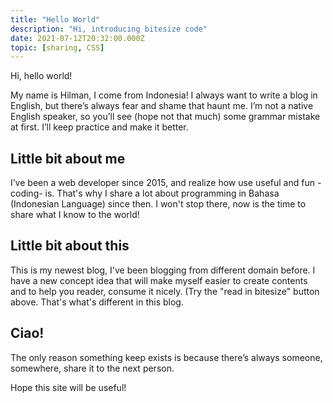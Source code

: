 ```yaml
---
title: "Hello World"
description: "Hi, introducing bitesize code"
date: 2021-07-12T20:32:00.000Z
topic: [sharing, CSS]
---
```

Hi, hello world!

My name is Hilman, I come from Indonesia! I always want to write a blog in English, but there’s always fear and shame that haunt me. I’m not a native English speaker, so you’ll see (hope not that much) some grammar mistake at first. I’ll keep practice and make it better.

## Little bit about me

I’ve been a web developer since 2015, and realize how use useful and fun -coding- is. That's why I share a lot about programming in Bahasa (Indonesian Language) since then. I won't stop there, now is the time to share what I know to the world!

## Little bit about this

This is my newest blog, I've been blogging from different domain before. I have a new concept idea that will make myself easier to create contents and to help you reader, consume it nicely. (Try the "read in bitesize" button above. That's what's different in this blog.

## Ciao!

The only reason something keep exists is because there’s always someone, somewhere, share it to the next person.

Hope this site will be useful!


